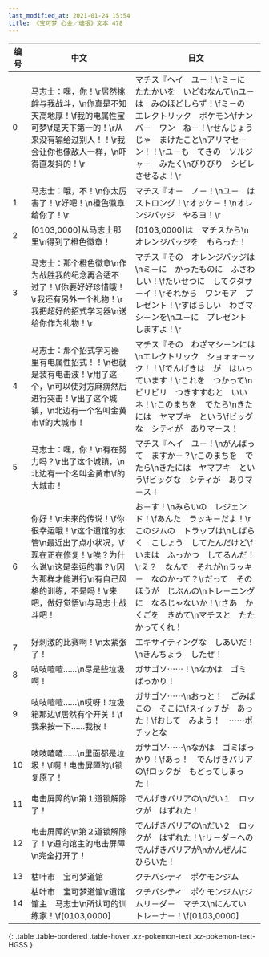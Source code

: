 ```yaml
---
last_modified_at: 2021-01-24 15:54
title: 《宝可梦 心金／魂银》文本 478
---
```

| 编号 | 中文 | 日文 |
| ---- | ---- | ---- |
| 0 | 马志士：嘿，你！\r居然挑衅与我战斗，\n你真是不知天高地厚！\f我的电属性宝可梦\f是天下第一的！\r从来没有输给过别人！！\r我会让你也像敌人一样，\n吓得直发抖的！\r | マチス『ヘイ　ユ－！\rミ－に　たたかいを　いどむなんて\nユ－は　みのほどしらず！\fミ－の　エレクトリック　ポケモン\fナンバ－　ワン　ね－！\rせんじょうじゃ　まけたこと\nアリマセ－ン！！\rユ－も　てきの　ソルジャ－　みたく\nびりびり　シビレさせるよ！\r |
| 1 | 马志士：哦，不！\n你太厉害了！\r好吧！\n橙色徽章给你了！\r | マチス『オ－　ノ－！\nユ－　は　ストロング！\rオッケ－！\nオレンジバッジ　やるヨ！\r |
| 2 | [0103,0000]从马志士那里\n得到了橙色徽章！ | [0103,0000]は　マチスから\nオレンジバッジを　もらった！ |
| 3 | 马志士：那个橙色徽章\n作为战胜我的纪念再合适不过了！\f你要好好珍惜哦！\r我还有另外一个礼物！\r我把超好的招式学习器\n送给你作为礼物！\r | マチス『その　オレンジバッジは\nミ－に　かったものに　ふさわしい！\fたいせつに　してクダサ－イ！\rそれから　ワンモア　プレゼント！\rすばらしい　わざマシ－ンを\nユ－に　プレゼント　しますよ！\r |
| 4 | 马志士：那个招式学习器里有电属性招式！！\n也就是装有电击波！\r用了这个，\n可以使对方麻痹然后进行突击！\r出了这个城镇，\n北边有一个名叫金黄市\f的大城市！ | マチス『その　わざマシ－ンには\nエレクトリック　ショォォ－ック！！\fでんげきは　が　はいっています！\rこれを　つかって\nビリビリ　つきすすむと　いいネ！\rこのまちを　でたら\nきたには　ヤマブキ　という\fビッグな　シティが　ありマ－ス！ |
| 5 | 马志士：嘿，你！\n有在努力吗？\r出了这个城镇，\n北边有一个名叫金黄市\f的大城市！ | マチス『ヘイ　ユ－！\nがんばって　ますか－？\rこのまちを　でたら\nきたには　ヤマブキ　という\fビッグな　シティが　ありマ－ス！ |
| 6 | 你好！\n未来的传说！\f你很幸运哦！\r这个道馆的水管\n最近出了点小状况，\f现在正在修复！\r唉？为什么说\n这是幸运的事？\r因为那样才能进行\n有自己风格的训练，不是吗！\r来吧，做好觉悟\n与马志士战斗吧！ | お－す！\nみらいの　レジェンド！\fあんた　ラッキ－だよ！\rこのジムの　トラップは\nしばらく　こしょう　してたんだけど\fいまは　ふっかつ　してるんだ！\rえ？　なんで　それが\nラッキ－　なのかって？\rだって　そのほうが　じぶんの\nトレ－ニングに　なるじゃないか！\rさあ　かくごを　きめて\nマチスと　たたかってくれ！ |
| 7 | 好刺激的比赛啊！\n太紧张了！ | エキサイティングな　しあいだ！\nきんちょう　したぜ！ |
| 8 | 吱吱喳喳……\n尽是些垃圾啊！ | ガサゴソ⋯⋯！\nなかは　ゴミ　ばっかり！ |
| 9 | 吱吱喳喳……\n哎呀！垃圾箱那边\f居然有个开关！\f我来按一下……我按！ | ガサゴソ⋯⋯\nおっと！　ごみばこの　そこに\fスイッチが　あった！\fおして　みよう！　⋯⋯ポチッとな |
| 10 | 吱吱喳喳……\n里面都是垃圾！\f啊！电击屏障的\f锁复原了！ | ガサゴソ⋯⋯\nなかは　ゴミばっかり！\fあっ！　でんげきバリアの\fロックが　もどってしまった！ |
| 11 | 电击屏障的\n第１道锁解除了！ | でんげきバリアの\nだい１　ロックが　はずれた！ |
| 12 | 电击屏障的\n第２道锁解除了！\r通向馆主的电击屏障\n完全打开了！ | でんげきバリアの\nだい２　ロックが　はずれた！\rリ－ダ－への　でんげきバリアが\nかんぜんに　ひらいた！ |
| 13 | 枯叶市　宝可梦道馆 | クチバシティ　ポケモンジム |
| 14 | 枯叶市　宝可梦道馆\r道馆馆主　马志士\n所认可的训练家！\f[0103,0000] | クチバシティ　ポケモンジム\rジムリ－ダ－　マチス\nにんてい　トレ－ナ－！\f[0103,0000] |
{: .table .table-bordered .table-hover .xz-pokemon-text .xz-pokemon-text-HGSS }